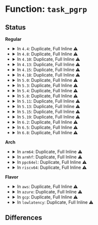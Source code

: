 # Function: <code>task_pgrp</code>

## Status
<b>Regular</b>
<ul>
<li>
<details>
<summary>In <code>4.4</code>: Duplicate, Full Inline ⚠️</summary>

**Collision:** Static Duplication

**Inline:** Full

**Transformation:** False

**Instances:**

```
In kernel/fork.c (ffffffff8107f2ee)
Location: include/linux/sched.h:1887
Inline: True
Inline callers:
  - kernel/fork.c:copy_process
```
```
In kernel/exit.c (ffffffff810820f8)
Location: include/linux/sched.h:1887
Inline: True
Inline callers:
  - kernel/exit.c:will_become_orphaned_pgrp
  - kernel/exit.c:kill_orphaned_pgrp
  - kernel/exit.c:kill_orphaned_pgrp
  - kernel/exit.c:is_current_pgrp_orphaned
```
```
In kernel/signal.c (ffffffff8108f9b9)
Location: include/linux/sched.h:1887
Inline: True
Inline callers:
  - kernel/signal.c:SYSC_kill
```
```
In kernel/sys.c (ffffffff810939c6)
Location: include/linux/sched.h:1887
Inline: True
Inline callers:
  - kernel/sys.c:SyS_setpriority
  - kernel/sys.c:SyS_getpriority
  - kernel/sys.c:SyS_setpgid
  - kernel/sys.c:sys_getpgrp
```
```
In block/ioprio.c (ffffffff813cdd0a)
Location: include/linux/sched.h:1887
Inline: True
Inline callers:
  - block/ioprio.c:SyS_ioprio_set
  - block/ioprio.c:SyS_ioprio_get
```
```
In drivers/tty/tty_io.c (ffffffff814e0182)
Location: include/linux/sched.h:1887
Inline: True
Inline callers:
  - drivers/tty/tty_io.c:__proc_set_tty
```
</details>
</li>
<li>
<details>
<summary>In <code>4.8</code>: Duplicate, Full Inline ⚠️</summary>

**Collision:** Static Duplication

**Inline:** Full

**Transformation:** False

**Instances:**

```
In kernel/fork.c (ffffffff810814a4)
Location: include/linux/sched.h:2026
Inline: True
```
```
In kernel/exit.c (ffffffff810851ad)
Location: include/linux/sched.h:2026
Inline: True
Inline callers:
  - kernel/exit.c:kill_orphaned_pgrp
  - kernel/exit.c:kill_orphaned_pgrp
  - kernel/exit.c:is_current_pgrp_orphaned
  - kernel/exit.c:will_become_orphaned_pgrp
```
```
In kernel/signal.c (ffffffff81092a39)
Location: include/linux/sched.h:2026
Inline: True
Inline callers:
  - kernel/signal.c:SYSC_kill
```
```
In kernel/sys.c (ffffffff81097fef)
Location: include/linux/sched.h:2026
Inline: True
Inline callers:
  - kernel/sys.c:sys_getpgrp
  - kernel/sys.c:SyS_setpgid
  - kernel/sys.c:SyS_getpriority
  - kernel/sys.c:SyS_setpriority
```
```
In block/ioprio.c (ffffffff8141253e)
Location: include/linux/sched.h:2026
Inline: True
Inline callers:
  - block/ioprio.c:SyS_ioprio_get
  - block/ioprio.c:SyS_ioprio_set
```
```
In drivers/tty/tty_io.c (ffffffff81532574)
Location: include/linux/sched.h:2026
Inline: True
Inline callers:
  - drivers/tty/tty_io.c:__proc_set_tty
```
</details>
</li>
<li>
<details>
<summary>In <code>4.10</code>: Duplicate, Full Inline ⚠️</summary>

**Collision:** Static Duplication

**Inline:** Full

**Transformation:** False

**Instances:**

```
In kernel/fork.c (ffffffff81085ef2)
Location: include/linux/sched.h:2113
Inline: True
```
```
In kernel/exit.c (ffffffff8108a11d)
Location: include/linux/sched.h:2113
Inline: True
Inline callers:
  - kernel/exit.c:kill_orphaned_pgrp
  - kernel/exit.c:kill_orphaned_pgrp
  - kernel/exit.c:is_current_pgrp_orphaned
  - kernel/exit.c:will_become_orphaned_pgrp
```
```
In kernel/signal.c (ffffffff810979c9)
Location: include/linux/sched.h:2113
Inline: True
Inline callers:
  - kernel/signal.c:SYSC_kill
```
```
In kernel/sys.c (ffffffff8109cf9f)
Location: include/linux/sched.h:2113
Inline: True
Inline callers:
  - kernel/sys.c:sys_getpgrp
  - kernel/sys.c:SyS_setpgid
  - kernel/sys.c:SyS_getpriority
  - kernel/sys.c:SyS_setpriority
```
```
In block/ioprio.c (ffffffff8142d99e)
Location: include/linux/sched.h:2113
Inline: True
Inline callers:
  - block/ioprio.c:SyS_ioprio_get
  - block/ioprio.c:SyS_ioprio_set
```
```
In drivers/tty/tty_io.c (ffffffff8155eca4)
Location: include/linux/sched.h:2113
Inline: True
Inline callers:
  - drivers/tty/tty_io.c:__proc_set_tty
```
</details>
</li>
<li>
<details>
<summary>In <code>4.13</code>: Duplicate, Full Inline ⚠️</summary>

**Collision:** Static Duplication

**Inline:** Full

**Transformation:** False

**Instances:**

```
In kernel/fork.c (ffffffff8108291a)
Location: include/linux/sched.h:1123
Inline: True
```
```
In kernel/exit.c (ffffffff8108724d)
Location: include/linux/sched.h:1123
Inline: True
Inline callers:
  - kernel/exit.c:kill_orphaned_pgrp
  - kernel/exit.c:kill_orphaned_pgrp
  - kernel/exit.c:is_current_pgrp_orphaned
  - kernel/exit.c:will_become_orphaned_pgrp
```
```
In kernel/signal.c (ffffffff81094cbc)
Location: include/linux/sched.h:1123
Inline: True
Inline callers:
  - kernel/signal.c:SYSC_kill
```
```
In kernel/sys.c (ffffffff81099e7f)
Location: include/linux/sched.h:1123
Inline: True
Inline callers:
  - kernel/sys.c:sys_getpgrp
  - kernel/sys.c:SyS_setpgid
  - kernel/sys.c:SyS_getpriority
  - kernel/sys.c:SyS_setpriority
```
```
In block/ioprio.c (ffffffff8143ace0)
Location: include/linux/sched.h:1123
Inline: True
Inline callers:
  - block/ioprio.c:SyS_ioprio_get
  - block/ioprio.c:SyS_ioprio_set
```
```
In drivers/tty/tty_jobctrl.c (ffffffff8157cd74)
Location: include/linux/sched.h:1123
Inline: True
Inline callers:
  - drivers/tty/tty_jobctrl.c:__proc_set_tty
```
</details>
</li>
<li>
<details>
<summary>In <code>4.15</code>: Duplicate, Full Inline ⚠️</summary>

**Collision:** Static Duplication

**Inline:** Full

**Transformation:** False

**Instances:**

```
In kernel/fork.c (ffffffff8108974a)
Location: include/linux/sched.h:1123
Inline: True
```
```
In kernel/exit.c (ffffffff8108dfbd)
Location: include/linux/sched.h:1123
Inline: True
Inline callers:
  - kernel/exit.c:kill_orphaned_pgrp
  - kernel/exit.c:kill_orphaned_pgrp
  - kernel/exit.c:is_current_pgrp_orphaned
  - kernel/exit.c:will_become_orphaned_pgrp
```
```
In kernel/signal.c (ffffffff8109bb5d)
Location: include/linux/sched.h:1123
Inline: True
Inline callers:
  - kernel/signal.c:SYSC_kill
```
```
In kernel/sys.c (ffffffff810a0b5f)
Location: include/linux/sched.h:1123
Inline: True
Inline callers:
  - kernel/sys.c:sys_getpgrp
  - kernel/sys.c:SyS_setpgid
  - kernel/sys.c:SyS_getpriority
  - kernel/sys.c:SyS_setpriority
```
```
In block/ioprio.c (ffffffff81466d00)
Location: include/linux/sched.h:1123
Inline: True
Inline callers:
  - block/ioprio.c:SyS_ioprio_get
  - block/ioprio.c:SyS_ioprio_set
```
```
In drivers/tty/tty_jobctrl.c (ffffffff815e19e4)
Location: include/linux/sched.h:1123
Inline: True
Inline callers:
  - drivers/tty/tty_jobctrl.c:__proc_set_tty
```
</details>
</li>
<li>
<details>
<summary>In <code>4.18</code>: Duplicate, Full Inline ⚠️</summary>

**Collision:** Static Duplication

**Inline:** Full

**Transformation:** False

**Instances:**

```
In kernel/fork.c (ffffffff8108d106)
Location: include/linux/sched.h:1215
Inline: True
```
```
In kernel/exit.c (ffffffff81091a75)
Location: include/linux/sched.h:1215
Inline: True
Inline callers:
  - kernel/exit.c:kill_orphaned_pgrp
  - kernel/exit.c:kill_orphaned_pgrp
  - kernel/exit.c:is_current_pgrp_orphaned
  - kernel/exit.c:will_become_orphaned_pgrp
```
```
In kernel/signal.c (ffffffff8109fbd8)
Location: include/linux/sched.h:1215
Inline: True
Inline callers:
  - kernel/signal.c:__do_sys_kill
```
```
In kernel/sys.c (ffffffff810a747b)
Location: include/linux/sched.h:1215
Inline: True
Inline callers:
  - kernel/sys.c:ksys_setsid
  - kernel/sys.c:__x64_sys_getpgrp
  - kernel/sys.c:__ia32_sys_setpgid
  - kernel/sys.c:__x64_sys_setpgid
  - kernel/sys.c:__ia32_sys_getpriority
  - kernel/sys.c:__x64_sys_getpriority
  - kernel/sys.c:__ia32_sys_setpriority
  - kernel/sys.c:__x64_sys_setpriority
```
```
In block/ioprio.c (ffffffff8149a1cd)
Location: include/linux/sched.h:1215
Inline: True
Inline callers:
  - block/ioprio.c:__ia32_sys_ioprio_get
  - block/ioprio.c:__x64_sys_ioprio_get
  - block/ioprio.c:__ia32_sys_ioprio_set
  - block/ioprio.c:__x64_sys_ioprio_set
```
```
In drivers/tty/tty_jobctrl.c (ffffffff8161aca4)
Location: include/linux/sched.h:1215
Inline: True
Inline callers:
  - drivers/tty/tty_jobctrl.c:__proc_set_tty
```
</details>
</li>
<li>
<details>
<summary>In <code>5.0</code>: Duplicate, Full Inline ⚠️</summary>

**Collision:** Static Duplication

**Inline:** Full

**Transformation:** False

**Instances:**

```
In kernel/fork.c (ffffffff81094e2c)
Location: include/linux/sched/signal.h:591
Inline: True
```
```
In kernel/exit.c (ffffffff81099d55)
Location: include/linux/sched/signal.h:591
Inline: True
Inline callers:
  - kernel/exit.c:kill_orphaned_pgrp
  - kernel/exit.c:kill_orphaned_pgrp
  - kernel/exit.c:is_current_pgrp_orphaned
  - kernel/exit.c:will_become_orphaned_pgrp
```
```
In kernel/signal.c (ffffffff810a7e34)
Location: include/linux/sched/signal.h:591
Inline: True
Inline callers:
  - kernel/signal.c:kill_something_info
```
```
In kernel/sys.c (ffffffff810b018b)
Location: include/linux/sched/signal.h:591
Inline: True
Inline callers:
  - kernel/sys.c:ksys_setsid
  - kernel/sys.c:__x64_sys_getpgrp
  - kernel/sys.c:__ia32_sys_setpgid
  - kernel/sys.c:__x64_sys_setpgid
  - kernel/sys.c:__ia32_sys_getpriority
  - kernel/sys.c:__x64_sys_getpriority
  - kernel/sys.c:__ia32_sys_setpriority
  - kernel/sys.c:__x64_sys_setpriority
```
```
In block/ioprio.c (ffffffff814b44dd)
Location: include/linux/sched/signal.h:591
Inline: True
Inline callers:
  - block/ioprio.c:__ia32_sys_ioprio_get
  - block/ioprio.c:__x64_sys_ioprio_get
  - block/ioprio.c:__ia32_sys_ioprio_set
  - block/ioprio.c:__x64_sys_ioprio_set
```
```
In drivers/tty/tty_jobctrl.c (ffffffff81637f14)
Location: include/linux/sched/signal.h:591
Inline: True
Inline callers:
  - drivers/tty/tty_jobctrl.c:__proc_set_tty
```
</details>
</li>
<li>
<details>
<summary>In <code>5.3</code>: Duplicate, Full Inline ⚠️</summary>

**Collision:** Static Duplication

**Inline:** Full

**Transformation:** False

**Instances:**

```
In kernel/fork.c (ffffffff81099485)
Location: include/linux/sched/signal.h:622
Inline: True
Inline callers:
  - kernel/fork.c:copy_process
```
```
In kernel/exit.c (ffffffff8109e365)
Location: include/linux/sched/signal.h:622
Inline: True
Inline callers:
  - kernel/exit.c:kill_orphaned_pgrp
  - kernel/exit.c:kill_orphaned_pgrp
  - kernel/exit.c:is_current_pgrp_orphaned
  - kernel/exit.c:will_become_orphaned_pgrp
```
```
In kernel/signal.c (ffffffff810adae7)
Location: include/linux/sched/signal.h:622
Inline: True
Inline callers:
  - kernel/signal.c:kill_something_info
```
```
In kernel/sys.c (ffffffff810b5b59)
Location: include/linux/sched/signal.h:622
Inline: True
Inline callers:
  - kernel/sys.c:ksys_setsid
  - kernel/sys.c:do_getpgid
  - kernel/sys.c:do_getpgid
  - kernel/sys.c:__ia32_sys_setpgid
  - kernel/sys.c:__x64_sys_setpgid
  - kernel/sys.c:__ia32_sys_getpriority
  - kernel/sys.c:__x64_sys_getpriority
  - kernel/sys.c:__ia32_sys_setpriority
  - kernel/sys.c:__x64_sys_setpriority
```
```
In block/ioprio.c (ffffffff814e29fd)
Location: include/linux/sched/signal.h:622
Inline: True
Inline callers:
  - block/ioprio.c:__ia32_sys_ioprio_get
  - block/ioprio.c:__x64_sys_ioprio_get
  - block/ioprio.c:__ia32_sys_ioprio_set
  - block/ioprio.c:__x64_sys_ioprio_set
```
```
In drivers/tty/tty_jobctrl.c (ffffffff8166c1f4)
Location: include/linux/sched/signal.h:622
Inline: True
Inline callers:
  - drivers/tty/tty_jobctrl.c:__proc_set_tty
```
</details>
</li>
<li>
<details>
<summary>In <code>5.4</code>: Duplicate, Full Inline ⚠️</summary>

**Collision:** Static Duplication

**Inline:** Full

**Transformation:** False

**Instances:**

```
In kernel/fork.c (ffffffff8109fa7f)
Location: include/linux/sched/signal.h:614
Inline: True
Inline callers:
  - kernel/fork.c:copy_process
```
```
In kernel/exit.c (ffffffff810a48c5)
Location: include/linux/sched/signal.h:614
Inline: True
Inline callers:
  - kernel/exit.c:kill_orphaned_pgrp
  - kernel/exit.c:kill_orphaned_pgrp
  - kernel/exit.c:is_current_pgrp_orphaned
  - kernel/exit.c:will_become_orphaned_pgrp
```
```
In kernel/signal.c (ffffffff810b4107)
Location: include/linux/sched/signal.h:614
Inline: True
Inline callers:
  - kernel/signal.c:kill_something_info
```
```
In kernel/sys.c (ffffffff810bc149)
Location: include/linux/sched/signal.h:614
Inline: True
Inline callers:
  - kernel/sys.c:ksys_setsid
  - kernel/sys.c:do_getpgid
  - kernel/sys.c:do_getpgid
  - kernel/sys.c:__ia32_sys_setpgid
  - kernel/sys.c:__x64_sys_setpgid
  - kernel/sys.c:__ia32_sys_getpriority
  - kernel/sys.c:__x64_sys_getpriority
  - kernel/sys.c:__ia32_sys_setpriority
  - kernel/sys.c:__x64_sys_setpriority
```
```
In block/ioprio.c (ffffffff814fbdbd)
Location: include/linux/sched/signal.h:614
Inline: True
Inline callers:
  - block/ioprio.c:__ia32_sys_ioprio_get
  - block/ioprio.c:__x64_sys_ioprio_get
  - block/ioprio.c:__ia32_sys_ioprio_set
  - block/ioprio.c:__x64_sys_ioprio_set
```
```
In drivers/tty/tty_jobctrl.c (ffffffff8168e864)
Location: include/linux/sched/signal.h:614
Inline: True
Inline callers:
  - drivers/tty/tty_jobctrl.c:__proc_set_tty
```
</details>
</li>
<li>
<details>
<summary>In <code>5.8</code>: Duplicate, Full Inline ⚠️</summary>

**Collision:** Static Duplication

**Inline:** Full

**Transformation:** False

**Instances:**

```
In kernel/fork.c (ffffffff810a6b21)
Location: include/linux/sched/signal.h:637
Inline: True
Inline callers:
  - kernel/fork.c:copy_process
```
```
In kernel/exit.c (ffffffff810abc65)
Location: include/linux/sched/signal.h:637
Inline: True
Inline callers:
  - kernel/exit.c:kill_orphaned_pgrp
  - kernel/exit.c:kill_orphaned_pgrp
  - kernel/exit.c:is_current_pgrp_orphaned
  - kernel/exit.c:will_become_orphaned_pgrp
```
```
In kernel/signal.c (ffffffff810bd3e7)
Location: include/linux/sched/signal.h:637
Inline: True
Inline callers:
  - kernel/signal.c:kill_something_info
```
```
In kernel/sys.c (ffffffff810c3ae9)
Location: include/linux/sched/signal.h:637
Inline: True
Inline callers:
  - kernel/sys.c:ksys_setsid
  - kernel/sys.c:__do_sys_getpgrp
  - kernel/sys.c:__ia32_sys_getpgid
  - kernel/sys.c:__ia32_sys_getpgid
  - kernel/sys.c:__x64_sys_getpgid
  - kernel/sys.c:__x64_sys_getpgid
  - kernel/sys.c:__do_sys_setpgid
  - kernel/sys.c:__do_sys_getpriority
  - kernel/sys.c:__do_sys_setpriority
```
```
In block/ioprio.c (ffffffff8155ba45)
Location: include/linux/sched/signal.h:637
Inline: True
Inline callers:
  - block/ioprio.c:__do_sys_ioprio_get
  - block/ioprio.c:__do_sys_ioprio_set
```
```
In drivers/tty/tty_jobctrl.c (ffffffff81740b76)
Location: include/linux/sched/signal.h:637
Inline: True
Inline callers:
  - drivers/tty/tty_jobctrl.c:__proc_set_tty
```
</details>
</li>
<li>
<details>
<summary>In <code>5.11</code>: Duplicate, Full Inline ⚠️</summary>

**Collision:** Static Duplication

**Inline:** Full

**Transformation:** False

**Instances:**

```
In kernel/fork.c (ffffffff810a2633)
Location: include/linux/sched/signal.h:650
Inline: True
Inline callers:
  - kernel/fork.c:copy_process
```
```
In kernel/exit.c (ffffffff810a7265)
Location: include/linux/sched/signal.h:650
Inline: True
Inline callers:
  - kernel/exit.c:kill_orphaned_pgrp
  - kernel/exit.c:kill_orphaned_pgrp
  - kernel/exit.c:is_current_pgrp_orphaned
  - kernel/exit.c:will_become_orphaned_pgrp
```
```
In kernel/signal.c (ffffffff810b86e7)
Location: include/linux/sched/signal.h:650
Inline: True
Inline callers:
  - kernel/signal.c:kill_something_info
```
```
In kernel/sys.c (ffffffff810beed9)
Location: include/linux/sched/signal.h:650
Inline: True
Inline callers:
  - kernel/sys.c:ksys_setsid
  - kernel/sys.c:__do_sys_getpgrp
  - kernel/sys.c:__do_sys_setpgid
  - kernel/sys.c:__do_sys_getpriority
  - kernel/sys.c:__do_sys_setpriority
```
```
In block/ioprio.c (ffffffff81577bad)
Location: include/linux/sched/signal.h:650
Inline: True
Inline callers:
  - block/ioprio.c:__do_sys_ioprio_get
  - block/ioprio.c:__do_sys_ioprio_set
```
```
In drivers/tty/tty_jobctrl.c (ffffffff8175caa6)
Location: include/linux/sched/signal.h:650
Inline: True
Inline callers:
  - drivers/tty/tty_jobctrl.c:__proc_set_tty
```
</details>
</li>
<li>
<details>
<summary>In <code>5.13</code>: Duplicate, Full Inline ⚠️</summary>

**Collision:** Static Duplication

**Inline:** Full

**Transformation:** False

**Instances:**

```
In kernel/fork.c (ffffffff810a3326)
Location: include/linux/sched/signal.h:656
Inline: True
Inline callers:
  - kernel/fork.c:copy_process
```
```
In kernel/exit.c (ffffffff810a82f5)
Location: include/linux/sched/signal.h:656
Inline: True
Inline callers:
  - kernel/exit.c:kill_orphaned_pgrp
  - kernel/exit.c:kill_orphaned_pgrp
  - kernel/exit.c:is_current_pgrp_orphaned
  - kernel/exit.c:will_become_orphaned_pgrp
```
```
In kernel/signal.c (ffffffff810b9c67)
Location: include/linux/sched/signal.h:656
Inline: True
Inline callers:
  - kernel/signal.c:kill_something_info
```
```
In kernel/sys.c (ffffffff810c0869)
Location: include/linux/sched/signal.h:656
Inline: True
Inline callers:
  - kernel/sys.c:ksys_setsid
  - kernel/sys.c:__do_sys_getpgrp
  - kernel/sys.c:__do_sys_setpgid
  - kernel/sys.c:__do_sys_getpriority
  - kernel/sys.c:__do_sys_setpriority
```
```
In block/ioprio.c (ffffffff8157f8ed)
Location: include/linux/sched/signal.h:656
Inline: True
Inline callers:
  - block/ioprio.c:__do_sys_ioprio_get
  - block/ioprio.c:__do_sys_ioprio_set
```
```
In drivers/tty/tty_jobctrl.c (ffffffff81740936)
Location: include/linux/sched/signal.h:656
Inline: True
Inline callers:
  - drivers/tty/tty_jobctrl.c:__proc_set_tty
```
</details>
</li>
<li>
<details>
<summary>In <code>5.15</code>: Duplicate, Full Inline ⚠️</summary>

**Collision:** Static Duplication

**Inline:** Full

**Transformation:** False

**Instances:**

```
In kernel/fork.c (ffffffff810b4ab1)
Location: include/linux/sched/signal.h:654
Inline: True
Inline callers:
  - kernel/fork.c:copy_process
```
```
In kernel/exit.c (ffffffff810b9d55)
Location: include/linux/sched/signal.h:654
Inline: True
Inline callers:
  - kernel/exit.c:kill_orphaned_pgrp
  - kernel/exit.c:kill_orphaned_pgrp
  - kernel/exit.c:is_current_pgrp_orphaned
  - kernel/exit.c:will_become_orphaned_pgrp
```
```
In kernel/signal.c (ffffffff810cc277)
Location: include/linux/sched/signal.h:654
Inline: True
Inline callers:
  - kernel/signal.c:kill_something_info
```
```
In kernel/sys.c (ffffffff810d3359)
Location: include/linux/sched/signal.h:654
Inline: True
Inline callers:
  - kernel/sys.c:ksys_setsid
  - kernel/sys.c:__do_sys_getpgrp
  - kernel/sys.c:__do_sys_setpgid
  - kernel/sys.c:__do_sys_getpriority
  - kernel/sys.c:__do_sys_setpriority
```
```
In block/ioprio.c (ffffffff815e4b8d)
Location: include/linux/sched/signal.h:654
Inline: True
Inline callers:
  - block/ioprio.c:__do_sys_ioprio_get
  - block/ioprio.c:__do_sys_ioprio_set
```
```
In drivers/tty/tty_jobctrl.c (ffffffff817c1396)
Location: include/linux/sched/signal.h:654
Inline: True
Inline callers:
  - drivers/tty/tty_jobctrl.c:__proc_set_tty
```
</details>
</li>
<li>
<details>
<summary>In <code>5.19</code>: Duplicate, Full Inline ⚠️</summary>

**Collision:** Static Duplication

**Inline:** Full

**Transformation:** False

**Instances:**

```
In kernel/fork.c (ffffffff810caf7d)
Location: include/linux/sched/signal.h:694
Inline: True
Inline callers:
  - kernel/fork.c:copy_process
```
```
In kernel/exit.c (ffffffff810d0875)
Location: include/linux/sched/signal.h:694
Inline: True
Inline callers:
  - kernel/exit.c:kill_orphaned_pgrp
  - kernel/exit.c:kill_orphaned_pgrp
  - kernel/exit.c:is_current_pgrp_orphaned
  - kernel/exit.c:will_become_orphaned_pgrp
```
```
In kernel/signal.c (ffffffff810e34a4)
Location: include/linux/sched/signal.h:694
Inline: True
Inline callers:
  - kernel/signal.c:kill_something_info
```
```
In kernel/sys.c (ffffffff810ec97b)
Location: include/linux/sched/signal.h:694
Inline: True
Inline callers:
  - kernel/sys.c:ksys_setsid
  - kernel/sys.c:__do_sys_getpgrp
  - kernel/sys.c:__do_sys_setpgid
  - kernel/sys.c:__do_sys_getpriority
  - kernel/sys.c:__do_sys_setpriority
```
```
In block/ioprio.c (ffffffff81693b74)
Location: include/linux/sched/signal.h:694
Inline: True
Inline callers:
  - block/ioprio.c:__do_sys_ioprio_get
  - block/ioprio.c:__do_sys_ioprio_set
```
```
In drivers/tty/tty_jobctrl.c (ffffffff818fdd66)
Location: include/linux/sched/signal.h:694
Inline: True
Inline callers:
  - drivers/tty/tty_jobctrl.c:__proc_set_tty
```
</details>
</li>
<li>
<details>
<summary>In <code>6.2</code>: Duplicate, Full Inline ⚠️</summary>

**Collision:** Static Duplication

**Inline:** Full

**Transformation:** False

**Instances:**

```
In kernel/fork.c (ffffffff810e852a)
Location: include/linux/sched/signal.h:695
Inline: True
Inline callers:
  - kernel/fork.c:copy_process
```
```
In kernel/exit.c (ffffffff810ef205)
Location: include/linux/sched/signal.h:695
Inline: True
Inline callers:
  - kernel/exit.c:kill_orphaned_pgrp
  - kernel/exit.c:kill_orphaned_pgrp
  - kernel/exit.c:is_current_pgrp_orphaned
  - kernel/exit.c:will_become_orphaned_pgrp
```
```
In kernel/signal.c (ffffffff81103a14)
Location: include/linux/sched/signal.h:695
Inline: True
Inline callers:
  - kernel/signal.c:kill_something_info
```
```
In kernel/sys.c (ffffffff8110dcfb)
Location: include/linux/sched/signal.h:695
Inline: True
Inline callers:
  - kernel/sys.c:ksys_setsid
  - kernel/sys.c:__do_sys_getpgrp
  - kernel/sys.c:__do_sys_setpgid
  - kernel/sys.c:__do_sys_getpriority
  - kernel/sys.c:__do_sys_setpriority
```
```
In block/ioprio.c (ffffffff81752ba0)
Location: include/linux/sched/signal.h:695
Inline: True
Inline callers:
  - block/ioprio.c:__do_sys_ioprio_get
  - block/ioprio.c:__do_sys_ioprio_set
```
```
In drivers/tty/tty_jobctrl.c (ffffffff81a57516)
Location: include/linux/sched/signal.h:695
Inline: True
Inline callers:
  - drivers/tty/tty_jobctrl.c:__proc_set_tty
```
</details>
</li>
<li>
<details>
<summary>In <code>6.5</code>: Duplicate, Full Inline ⚠️</summary>

**Collision:** Static Duplication

**Inline:** Full

**Transformation:** False

**Instances:**

```
In kernel/fork.c (ffffffff810f4189)
Location: include/linux/sched/signal.h:695
Inline: True
Inline callers:
  - kernel/fork.c:copy_process
```
```
In kernel/exit.c (ffffffff810fb225)
Location: include/linux/sched/signal.h:695
Inline: True
Inline callers:
  - kernel/exit.c:kill_orphaned_pgrp
  - kernel/exit.c:kill_orphaned_pgrp
  - kernel/exit.c:is_current_pgrp_orphaned
  - kernel/exit.c:will_become_orphaned_pgrp
```
```
In kernel/signal.c (ffffffff8110fc54)
Location: include/linux/sched/signal.h:695
Inline: True
Inline callers:
  - kernel/signal.c:kill_something_info
```
```
In kernel/sys.c (ffffffff81119f8b)
Location: include/linux/sched/signal.h:695
Inline: True
Inline callers:
  - kernel/sys.c:ksys_setsid
  - kernel/sys.c:__do_sys_getpgrp
  - kernel/sys.c:__do_sys_setpgid
  - kernel/sys.c:__do_sys_getpriority
  - kernel/sys.c:__do_sys_setpriority
```
```
In block/ioprio.c (ffffffff8178eef9)
Location: include/linux/sched/signal.h:695
Inline: True
Inline callers:
  - block/ioprio.c:__do_sys_ioprio_get
  - block/ioprio.c:__do_sys_ioprio_set
```
```
In drivers/tty/tty_jobctrl.c (ffffffff81aa1b16)
Location: include/linux/sched/signal.h:695
Inline: True
Inline callers:
  - drivers/tty/tty_jobctrl.c:__proc_set_tty
```
</details>
</li>
<li>
<details>
<summary>In <code>6.8</code>: Duplicate, Full Inline ⚠️</summary>

**Collision:** Static Duplication

**Inline:** Full

**Transformation:** False

**Instances:**

```
In kernel/fork.c (ffffffff810fd54b)
Location: include/linux/sched/signal.h:687
Inline: True
Inline callers:
  - kernel/fork.c:copy_process
```
```
In kernel/exit.c (ffffffff811046d5)
Location: include/linux/sched/signal.h:687
Inline: True
Inline callers:
  - kernel/exit.c:kill_orphaned_pgrp
  - kernel/exit.c:kill_orphaned_pgrp
  - kernel/exit.c:is_current_pgrp_orphaned
  - kernel/exit.c:will_become_orphaned_pgrp
```
```
In kernel/signal.c (ffffffff811195c4)
Location: include/linux/sched/signal.h:687
Inline: True
Inline callers:
  - kernel/signal.c:kill_something_info
```
```
In kernel/sys.c (ffffffff8112397b)
Location: include/linux/sched/signal.h:687
Inline: True
Inline callers:
  - kernel/sys.c:ksys_setsid
  - kernel/sys.c:__do_sys_getpgrp
  - kernel/sys.c:__do_sys_setpgid
  - kernel/sys.c:__do_sys_getpriority
  - kernel/sys.c:__do_sys_setpriority
```
```
In block/ioprio.c (ffffffff817d1800)
Location: include/linux/sched/signal.h:687
Inline: True
Inline callers:
  - block/ioprio.c:__do_sys_ioprio_get
  - block/ioprio.c:__do_sys_ioprio_set
```
```
In drivers/tty/tty_jobctrl.c (ffffffff81af4576)
Location: include/linux/sched/signal.h:687
Inline: True
Inline callers:
  - drivers/tty/tty_jobctrl.c:__proc_set_tty
```
</details>
</li>
</ul>
<b>Arch</b>
<ul>
<li>
<details>
<summary>In <code>arm64</code>: Duplicate, Full Inline ⚠️</summary>

**Collision:** Static Duplication

**Inline:** Full

**Transformation:** False

**Instances:**

```
In kernel/fork.c (ffff8000100f4024)
Location: include/linux/sched/signal.h:614
Inline: True
Inline callers:
  - kernel/fork.c:copy_process
```
```
In kernel/exit.c (ffff8000100fa4f8)
Location: include/linux/sched/signal.h:614
Inline: True
Inline callers:
  - kernel/exit.c:kill_orphaned_pgrp
  - kernel/exit.c:kill_orphaned_pgrp
  - kernel/exit.c:is_current_pgrp_orphaned
  - kernel/exit.c:will_become_orphaned_pgrp
```
```
In kernel/signal.c (ffff800010110258)
Location: include/linux/sched/signal.h:614
Inline: True
Inline callers:
  - kernel/signal.c:__arm64_sys_kill
```
```
In kernel/sys.c (ffff800010118bf0)
Location: include/linux/sched/signal.h:614
Inline: True
Inline callers:
  - kernel/sys.c:ksys_setsid
  - kernel/sys.c:__arm64_sys_getpgrp
  - kernel/sys.c:__arm64_sys_getpgid
  - kernel/sys.c:__arm64_sys_getpgid
  - kernel/sys.c:__arm64_sys_setpgid
  - kernel/sys.c:__arm64_sys_getpriority
  - kernel/sys.c:__arm64_sys_setpriority
```
```
In block/ioprio.c (ffff8000105fde28)
Location: include/linux/sched/signal.h:614
Inline: True
Inline callers:
  - block/ioprio.c:__arm64_sys_ioprio_get
  - block/ioprio.c:__arm64_sys_ioprio_set
```
```
In drivers/tty/tty_jobctrl.c (ffff80001085ff94)
Location: include/linux/sched/signal.h:614
Inline: True
Inline callers:
  - drivers/tty/tty_jobctrl.c:__proc_set_tty
```
</details>
</li>
<li>
<details>
<summary>In <code>armhf</code>: Duplicate, Full Inline ⚠️</summary>

**Collision:** Static Duplication

**Inline:** Full

**Transformation:** False

**Instances:**

```
In kernel/fork.c (c0352aa0)
Location: include/linux/sched/signal.h:614
Inline: True
Inline callers:
  - kernel/fork.c:copy_process
```
```
In kernel/exit.c (c03584e4)
Location: include/linux/sched/signal.h:614
Inline: True
Inline callers:
  - kernel/exit.c:kill_orphaned_pgrp
  - kernel/exit.c:kill_orphaned_pgrp
  - kernel/exit.c:is_current_pgrp_orphaned
  - kernel/exit.c:will_become_orphaned_pgrp
```
```
In kernel/signal.c (c0369634)
Location: include/linux/sched/signal.h:614
Inline: True
Inline callers:
  - kernel/signal.c:__se_sys_kill
```
```
In kernel/sys.c (c036d250)
Location: include/linux/sched/signal.h:614
Inline: True
Inline callers:
  - kernel/sys.c:ksys_setsid
  - kernel/sys.c:do_getpgid
  - kernel/sys.c:do_getpgid
  - kernel/sys.c:__se_sys_setpgid
  - kernel/sys.c:__se_sys_getpriority
  - kernel/sys.c:__se_sys_setpriority
```
```
In block/ioprio.c (c07a9020)
Location: include/linux/sched/signal.h:614
Inline: True
Inline callers:
  - block/ioprio.c:__se_sys_ioprio_get
  - block/ioprio.c:__se_sys_ioprio_set
```
```
In drivers/tty/tty_jobctrl.c (c0966edc)
Location: include/linux/sched/signal.h:614
Inline: True
Inline callers:
  - drivers/tty/tty_jobctrl.c:__proc_set_tty
```
</details>
</li>
<li>
<details>
<summary>In <code>ppc64el</code>: Duplicate, Full Inline ⚠️</summary>

**Collision:** Static Duplication

**Inline:** Full

**Transformation:** False

**Instances:**

```
In kernel/fork.c (c00000000013a3f0)
Location: include/linux/sched/signal.h:614
Inline: True
Inline callers:
  - kernel/fork.c:copy_process
```
```
In kernel/exit.c (c000000000141888)
Location: include/linux/sched/signal.h:614
Inline: True
Inline callers:
  - kernel/exit.c:kill_orphaned_pgrp
  - kernel/exit.c:kill_orphaned_pgrp
  - kernel/exit.c:is_current_pgrp_orphaned
  - kernel/exit.c:will_become_orphaned_pgrp
```
```
In kernel/signal.c (c0000000001579d0)
Location: include/linux/sched/signal.h:614
Inline: True
Inline callers:
  - kernel/signal.c:__se_sys_kill
```
```
In kernel/sys.c (c000000000160694)
Location: include/linux/sched/signal.h:614
Inline: True
Inline callers:
  - kernel/sys.c:ksys_setsid
  - kernel/sys.c:sys_getpgrp
  - kernel/sys.c:__se_sys_getpgid
  - kernel/sys.c:__se_sys_getpgid
  - kernel/sys.c:__se_sys_setpgid
  - kernel/sys.c:__se_sys_getpriority
  - kernel/sys.c:__se_sys_setpriority
```
```
In block/ioprio.c (c00000000079791c)
Location: include/linux/sched/signal.h:614
Inline: True
Inline callers:
  - block/ioprio.c:__se_sys_ioprio_get
  - block/ioprio.c:__se_sys_ioprio_set
```
```
In drivers/tty/tty_jobctrl.c (c0000000008ff1f0)
Location: include/linux/sched/signal.h:614
Inline: True
Inline callers:
  - drivers/tty/tty_jobctrl.c:__proc_set_tty
```
</details>
</li>
<li>
<details>
<summary>In <code>riscv64</code>: Duplicate, Full Inline ⚠️</summary>

**Collision:** Static Duplication

**Inline:** Full

**Transformation:** False

**Instances:**

```
In kernel/fork.c (ffffffe0000c07f6)
Location: include/linux/sched/signal.h:614
Inline: True
Inline callers:
  - kernel/fork.c:copy_process
```
```
In kernel/exit.c (ffffffe0000c45b4)
Location: include/linux/sched/signal.h:614
Inline: True
Inline callers:
  - kernel/exit.c:kill_orphaned_pgrp
  - kernel/exit.c:kill_orphaned_pgrp
  - kernel/exit.c:is_current_pgrp_orphaned
  - kernel/exit.c:will_become_orphaned_pgrp
```
```
In kernel/signal.c (ffffffe0000d164a)
Location: include/linux/sched/signal.h:614
Inline: True
Inline callers:
  - kernel/signal.c:__se_sys_kill
```
```
In kernel/sys.c (ffffffe0000d3f88)
Location: include/linux/sched/signal.h:614
Inline: True
Inline callers:
  - kernel/sys.c:ksys_setsid
  - kernel/sys.c:__se_sys_getpgid
  - kernel/sys.c:__se_sys_getpgid
  - kernel/sys.c:__se_sys_setpgid
  - kernel/sys.c:__se_sys_getpriority
  - kernel/sys.c:__se_sys_setpriority
```
```
In block/ioprio.c (ffffffe000439a9e)
Location: include/linux/sched/signal.h:614
Inline: True
Inline callers:
  - block/ioprio.c:__se_sys_ioprio_get
  - block/ioprio.c:__se_sys_ioprio_set
```
```
In drivers/tty/tty_jobctrl.c (ffffffe000537ee2)
Location: include/linux/sched/signal.h:614
Inline: True
Inline callers:
  - drivers/tty/tty_jobctrl.c:__proc_set_tty
```
</details>
</li>
</ul>
<b>Flavor</b>
<ul>
<li>
<details>
<summary>In <code>aws</code>: Duplicate, Full Inline ⚠️</summary>

**Collision:** Static Duplication

**Inline:** Full

**Transformation:** False

**Instances:**

```
In kernel/fork.c (ffffffff8109939f)
Location: include/linux/sched/signal.h:614
Inline: True
Inline callers:
  - kernel/fork.c:copy_process
```
```
In kernel/exit.c (ffffffff8109e1e5)
Location: include/linux/sched/signal.h:614
Inline: True
Inline callers:
  - kernel/exit.c:kill_orphaned_pgrp
  - kernel/exit.c:kill_orphaned_pgrp
  - kernel/exit.c:is_current_pgrp_orphaned
  - kernel/exit.c:will_become_orphaned_pgrp
```
```
In kernel/signal.c (ffffffff810ae477)
Location: include/linux/sched/signal.h:614
Inline: True
Inline callers:
  - kernel/signal.c:kill_something_info
```
```
In kernel/sys.c (ffffffff810b64b9)
Location: include/linux/sched/signal.h:614
Inline: True
Inline callers:
  - kernel/sys.c:ksys_setsid
  - kernel/sys.c:do_getpgid
  - kernel/sys.c:do_getpgid
  - kernel/sys.c:__ia32_sys_setpgid
  - kernel/sys.c:__x64_sys_setpgid
  - kernel/sys.c:__ia32_sys_getpriority
  - kernel/sys.c:__x64_sys_getpriority
  - kernel/sys.c:__ia32_sys_setpriority
  - kernel/sys.c:__x64_sys_setpriority
```
```
In block/ioprio.c (ffffffff814f439d)
Location: include/linux/sched/signal.h:614
Inline: True
Inline callers:
  - block/ioprio.c:__ia32_sys_ioprio_get
  - block/ioprio.c:__x64_sys_ioprio_get
  - block/ioprio.c:__ia32_sys_ioprio_set
  - block/ioprio.c:__x64_sys_ioprio_set
```
```
In drivers/tty/tty_jobctrl.c (ffffffff816542e4)
Location: include/linux/sched/signal.h:614
Inline: True
Inline callers:
  - drivers/tty/tty_jobctrl.c:__proc_set_tty
```
</details>
</li>
<li>
<details>
<summary>In <code>azure</code>: Duplicate, Full Inline ⚠️</summary>

**Collision:** Static Duplication

**Inline:** Full

**Transformation:** False

**Instances:**

```
In kernel/fork.c (ffffffff81087def)
Location: include/linux/sched/signal.h:614
Inline: True
Inline callers:
  - kernel/fork.c:copy_process
```
```
In kernel/exit.c (ffffffff8108cbf5)
Location: include/linux/sched/signal.h:614
Inline: True
Inline callers:
  - kernel/exit.c:kill_orphaned_pgrp
  - kernel/exit.c:kill_orphaned_pgrp
  - kernel/exit.c:is_current_pgrp_orphaned
  - kernel/exit.c:will_become_orphaned_pgrp
```
```
In kernel/signal.c (ffffffff8109cdc7)
Location: include/linux/sched/signal.h:614
Inline: True
Inline callers:
  - kernel/signal.c:kill_something_info
```
```
In kernel/sys.c (ffffffff810a4df9)
Location: include/linux/sched/signal.h:614
Inline: True
Inline callers:
  - kernel/sys.c:ksys_setsid
  - kernel/sys.c:do_getpgid
  - kernel/sys.c:do_getpgid
  - kernel/sys.c:__ia32_sys_setpgid
  - kernel/sys.c:__x64_sys_setpgid
  - kernel/sys.c:__ia32_sys_getpriority
  - kernel/sys.c:__x64_sys_getpriority
  - kernel/sys.c:__ia32_sys_setpriority
  - kernel/sys.c:__x64_sys_setpriority
```
```
In block/ioprio.c (ffffffff814e48ad)
Location: include/linux/sched/signal.h:614
Inline: True
Inline callers:
  - block/ioprio.c:__ia32_sys_ioprio_get
  - block/ioprio.c:__x64_sys_ioprio_get
  - block/ioprio.c:__ia32_sys_ioprio_set
  - block/ioprio.c:__x64_sys_ioprio_set
```
```
In drivers/tty/tty_jobctrl.c (ffffffff816346c4)
Location: include/linux/sched/signal.h:614
Inline: True
Inline callers:
  - drivers/tty/tty_jobctrl.c:__proc_set_tty
```
</details>
</li>
<li>
<details>
<summary>In <code>gcp</code>: Duplicate, Full Inline ⚠️</summary>

**Collision:** Static Duplication

**Inline:** Full

**Transformation:** False

**Instances:**

```
In kernel/fork.c (ffffffff8109934f)
Location: include/linux/sched/signal.h:614
Inline: True
Inline callers:
  - kernel/fork.c:copy_process
```
```
In kernel/exit.c (ffffffff8109e195)
Location: include/linux/sched/signal.h:614
Inline: True
Inline callers:
  - kernel/exit.c:kill_orphaned_pgrp
  - kernel/exit.c:kill_orphaned_pgrp
  - kernel/exit.c:is_current_pgrp_orphaned
  - kernel/exit.c:will_become_orphaned_pgrp
```
```
In kernel/signal.c (ffffffff810ad9d7)
Location: include/linux/sched/signal.h:614
Inline: True
Inline callers:
  - kernel/signal.c:kill_something_info
```
```
In kernel/sys.c (ffffffff810b5a19)
Location: include/linux/sched/signal.h:614
Inline: True
Inline callers:
  - kernel/sys.c:ksys_setsid
  - kernel/sys.c:do_getpgid
  - kernel/sys.c:do_getpgid
  - kernel/sys.c:__ia32_sys_setpgid
  - kernel/sys.c:__x64_sys_setpgid
  - kernel/sys.c:__ia32_sys_getpriority
  - kernel/sys.c:__x64_sys_getpriority
  - kernel/sys.c:__ia32_sys_setpriority
  - kernel/sys.c:__x64_sys_setpriority
```
```
In block/ioprio.c (ffffffff814f042d)
Location: include/linux/sched/signal.h:614
Inline: True
Inline callers:
  - block/ioprio.c:__ia32_sys_ioprio_get
  - block/ioprio.c:__x64_sys_ioprio_get
  - block/ioprio.c:__ia32_sys_ioprio_set
  - block/ioprio.c:__x64_sys_ioprio_set
```
```
In drivers/tty/tty_jobctrl.c (ffffffff816826a4)
Location: include/linux/sched/signal.h:614
Inline: True
Inline callers:
  - drivers/tty/tty_jobctrl.c:__proc_set_tty
```
</details>
</li>
<li>
<details>
<summary>In <code>lowlatency</code>: Duplicate, Full Inline ⚠️</summary>

**Collision:** Static Duplication

**Inline:** Full

**Transformation:** False

**Instances:**

```
In kernel/fork.c (ffffffff810a0f88)
Location: include/linux/sched/signal.h:614
Inline: True
Inline callers:
  - kernel/fork.c:copy_process
```
```
In kernel/exit.c (ffffffff810a6095)
Location: include/linux/sched/signal.h:614
Inline: True
Inline callers:
  - kernel/exit.c:kill_orphaned_pgrp
  - kernel/exit.c:kill_orphaned_pgrp
  - kernel/exit.c:is_current_pgrp_orphaned
  - kernel/exit.c:will_become_orphaned_pgrp
```
```
In kernel/signal.c (ffffffff810b5c27)
Location: include/linux/sched/signal.h:614
Inline: True
Inline callers:
  - kernel/signal.c:kill_something_info
```
```
In kernel/sys.c (ffffffff810bdd89)
Location: include/linux/sched/signal.h:614
Inline: True
Inline callers:
  - kernel/sys.c:ksys_setsid
  - kernel/sys.c:do_getpgid
  - kernel/sys.c:do_getpgid
  - kernel/sys.c:__ia32_sys_setpgid
  - kernel/sys.c:__x64_sys_setpgid
  - kernel/sys.c:__ia32_sys_getpriority
  - kernel/sys.c:__x64_sys_getpriority
  - kernel/sys.c:__ia32_sys_setpriority
  - kernel/sys.c:__x64_sys_setpriority
```
```
In block/ioprio.c (ffffffff815094da)
Location: include/linux/sched/signal.h:614
Inline: True
Inline callers:
  - block/ioprio.c:__ia32_sys_ioprio_get
  - block/ioprio.c:__x64_sys_ioprio_get
  - block/ioprio.c:__ia32_sys_ioprio_set
  - block/ioprio.c:__x64_sys_ioprio_set
```
```
In drivers/tty/tty_jobctrl.c (ffffffff8169cd04)
Location: include/linux/sched/signal.h:614
Inline: True
Inline callers:
  - drivers/tty/tty_jobctrl.c:__proc_set_tty
```
</details>
</li>
</ul>

## Differences
